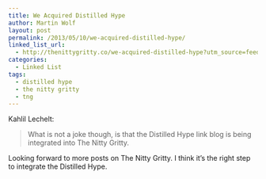 ```yaml
---
title: We Acquired Distilled Hype
author: Martin Wolf
layout: post
permalink: /2013/05/10/we-acquired-distilled-hype/
linked_list_url:
  - http://thenittygritty.co/we-acquired-distilled-hype?utm_source=feedly
categories:
  - Linked List
tags:
  - distilled hype
  - the nitty gritty
  - tng
---
```

<p class="linked-list-quote-author">
  Kahlil Lechelt:
</p>

> What is not a joke though, is that the Distilled Hype link blog is being integrated into The Nitty Gritty.

Looking forward to more posts on The Nitty Gritty. I think it&#8217;s the right step to integrate the Distilled Hype.